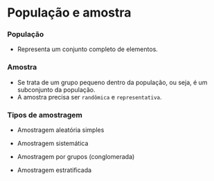 # **População e amostra**

### População

* Representa um conjunto completo de elementos.

### Amostra

* Se trata de um grupo pequeno dentro da população, ou seja, é um subconjunto da população.
* A amostra precisa ser `randômica` e `representativa`.

### Tipos de amostragem

* Amostragem aleatória simples

* Amostragem sistemática

* Amostragem por grupos (conglomerada)

* Amostragem estratificada